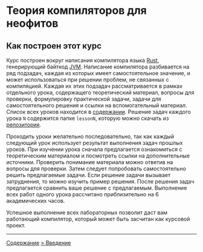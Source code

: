 # Теория компиляторов для неофитов
## Как построен этот курс

Курс построен вокруг написания компилятора языка
[Rust](https://www.rust-lang.org/en-US/), генерирующий байткод
[JVM](https://en.wikipedia.org/wiki/Java_virtual_machine).  Написание
компилятора разбивается на ряд подзадач, каждая из которых имеет
самостоятельное значение, и может использоваться при решении проблем, не
связанных с компиляцией.  Каждая их этих подзадач рассматривается в рамках
отдельного урока, содержащего теоретический материал, вопросы для проверки,
формулировку практической задачи, задачи для самостоятельного решения и ссылки
на вспомогательный материал.  Список всех уроков находится в
[содержании](content.md).  Решение задач каждого урока `N` содержится папке
`lessonN`, которую можно скачать из [репозитория](../).

Проходить уроки желательно последовательно, так как каждый следующий урок
использует результат выполнения задач прошлых уроков.  При изучении урока
сначала предлагается ознакомиться с теоретическим материалом и посмотреть
ссылки на дополнительные источники.  Проверить понимание материала можно
ответив на вопросы для проверки.  Затем следует попробовать самостоятельно
решить предлагаемые задачи.  Если решение задачи вызывает затруднения, то можно
изучить пример решения.  После решения задач предлагается сравнить ваше решение
с предлагаемым.  Выполнение всех работ одного урока рассчитано приблизительно
на 6 академических часов.

Успешное выполнение всех лабораторных позволит даст вам работающий компилятор,
который может быть засчитан как курсовой проект.

-------

[Содержание](content.md)
[> Введение](introduction.md)
